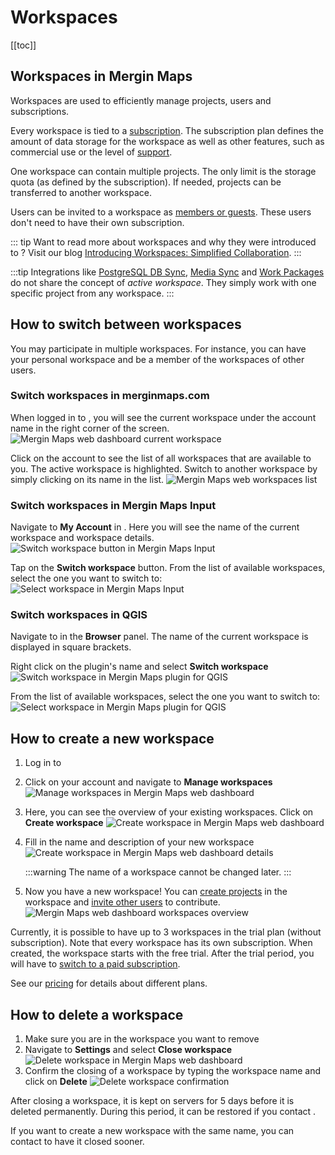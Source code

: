 ﻿# Workspaces
[[toc]]

## Workspaces in Mergin Maps
Workspaces are used to efficiently manage projects, users and subscriptions. 

Every workspace is tied to a [subscription](https://merginmaps.com/pricing). The subscription plan defines the amount of data storage for the workspace as well as other features, such as commercial use or the level of [support](../../misc/troubleshoot/#support).

One workspace can contain multiple projects. The only limit is the storage quota (as defined by the subscription). If needed, projects can be transferred to another workspace.

Users can be invited to a workspace as [members or guests](../permissions/). These users don't need to have their own subscription. 

::: tip
Want to read more about workspaces and why they were introduced to <MainPlatformName />? Visit our blog [Introducing Workspaces: Simplified Collaboration](https://merginmaps.com/blog/introducing-workspaces-simplified-collaboration).
:::

<YouTube id="SZf93akn0tM" />

:::tip
Integrations like [PostgreSQL DB Sync](../../dev/dbsync/), [Media Sync](../../dev/media-sync/) and [Work Packages](../../dev/work-packages/) do not share the concept of *active workspace*. They simply work with one specific project from any workspace.
:::

## How to switch between workspaces
You may participate in multiple workspaces. For instance, you can have your personal workspace and be a member of the workspaces of other users.

### Switch workspaces in merginmaps.com

When logged in to <AppDomainNameLink />, you will see the current workspace under the account name in the right corner of the screen.
![Mergin Maps web dashboard current workspace](./web-workspace.jpg "Current workspace in Mergin Maps web dashboard")

Click on the account to see the list of all workspaces that are available to you. The active workspace is highlighted. Switch to another workspace by simply clicking on its name in the list.
![Mergin Maps web workspaces list](./web-switch-workspace.jpg "Mergin Maps web workspaces list")

### Switch workspaces in Mergin Maps Input
Navigate to **My Account** in <MobileAppName />. Here you will see the name of the current workspace and workspace details.
![Switch workspace button in Mergin Maps Input](./input-switch-workspace.jpg "Switch workspace button in Mergin Maps Input")

Tap on the **Switch workspace** button. From the list of available workspaces, select the one you want to switch to:
![Select workspace in Mergin Maps Input](./input-select-workspace.jpg "Select workspace in Mergin Maps Input")

### Switch workspaces in QGIS
Navigate to <MainPlatformName /> in the **Browser** panel. The name of the current workspace is displayed in square brackets.

Right click on the plugin's name and select **Switch workspace**
![Switch workspace in Mergin Maps plugin for QGIS](./plugin-switch-workspace.jpg "Switch workspace in Mergin Maps plugin for QGIS")

From the list of available workspaces, select the one you want to switch to:
![Select workspace in Mergin Maps plugin for QGIS](./plugin-select-workspace.jpg "Select workspace in Mergin Maps plugin for QGIS")

## How to create a new workspace
1. Log in to <AppDomainNameLink />
2. Click on your account and navigate to **Manage workspaces**
   ![Manage workspaces in Mergin Maps web dashboard](./web-manage-workspaces.jpg "Manage workspaces in Mergin Maps web dashboard")
3. Here, you can see the overview of your existing workspaces. Click on **Create workspace**
   ![Create workspace in Mergin Maps web dashboard](./web-create-workspace.jpg "Create workspace in Mergin Maps web dashboard")
4. Fill in the name and description of your new workspace
   ![Create workspace in Mergin Maps web dashboard details](./web-new-workspace.jpg "Create workspace in Mergin Maps web dashboard details")
   
   :::warning
   The name of a workspace cannot be changed later.
   :::
   
5. Now you have a new workspace! You can [create projects](../create-project/) in the workspace and [invite other users](../project-advanced/#add-users-to-a-workspace) to contribute.
   ![Mergin Maps web dashboard workspaces overview](./web-new-workspace-created.jpg "Mergin Maps web dashboard workspaces overview")

Currently, it is possible to have up to 3 workspaces in the trial plan (without subscription). Note that every workspace has its own subscription. When created, the workspace starts with the free trial. After the trial period, you will have to [switch to a paid subscription](../../manage/subscriptions/#changing-a-subscription-from-web). 

See our [pricing](https://merginmaps.com/pricing) for details about different plans.


## How to delete a workspace
1. Make sure you are in the workspace you want to remove
2. Navigate to **Settings** and select **Close workspace**
   ![Delete workspace in Mergin Maps web dashboard](./web-delete-workspace.jpg "Delete workspace in Mergin Maps web dashboard")
3. Confirm the closing of a workspace by typing the workspace name and click on **Delete**
   ![Delete workspace confirmation](./web-delete-workspace-confirm.jpg "Delete workspace confirmation")

After closing a workspace, it is kept on <MainPlatformName /> servers for 5 days before it is deleted permanently. During this period, it can be restored if you contact <MerginMapsEmail id="support" />.

If you want to create a new workspace with the same name, you can contact <MerginMapsEmail id="support" /> to have it closed sooner.
